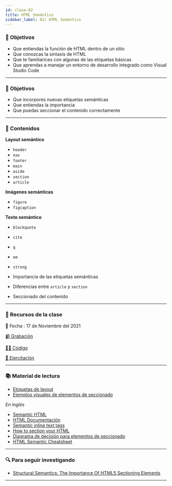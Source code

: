 ```yaml
---
id: clase-02
title: HTML Semántico
sidebar_label: 02) HTML Semántico
---
```


### 🏁 Objetivos

- Que entiendas la función de HTML dentro de un sitio
- Que conozcas la sintaxis de HTML
- Que te familiarices con algunas de las etiquetas básicas
- Que aprendas a manejar un entorno de desarrollo integrado como Visual Studio Code

---

### 🏁 Objetivos

- Que incorpores nuevas etiquetas semánticas
- Que entiendas la importancia
- Que puedas seccionar el contenido correctamente

---

### 📝 Contenidos

**Layout semántico**

- `header`
- `nav`
- `footer`
- `main`
- `aside`
- `section`
- `article`

**Imágenes semánticas**

- `figure`
- `figcaption`

**Texto semántico**

- `blockquote`
- `cite`
- `q`
- `em`
- `strong`

- Importancia de las etiquetas semánticas
- Diferencias entre `article` y `section`
- Seccionado del contenido

---

### 🚀 Recursos de la clase

📆 Fecha : 17 de Noviembre del 2021

[📹 Grabación](https://us02web.zoom.us/rec/share/P11Zb8DqmLzR2N9JpPT_vkyIUV5mjMjiQQZ6-qSj4Xa3Om4JU__43yUq4RPbR4xL.7K_gBrPvJHJnJw0_?startTime=1637186577000)

[👩‍💻 Código](https://github.com/adrianmdp/12va-ada-frontend/tree/master/modulo-1)

[💪 Ejercitación](https://github.com/Ada-IT/ejercicios-frontend/blob/master/modulo-1/ejercicios/08-html-semantico.md)

---

### 📚 Material de lectura

- [Etiquetas de layout](https://frontend.adaitw.org/docs/html-css/hc06)
- [Ejemplos visuales de elementos de seccionado](https://www.mclibre.org/consultar/htmlcss/html/html-secciones.html)

_En inglés_

- [Semantic HTML](https://www.internetingishard.com/html-and-css/semantic-html/)
- [HTML Documentación](https://html.spec.whatwg.org/multipage/sections.html#sections)
- [Semantic inline text tags](https://developer.mozilla.org/en-US/docs/Web/HTML/Element#Inline_text_semantics)
- [How to section your HTML](https://css-tricks.com/how-to-section-your-html/)
- [Diagrama de decisión para elementos de seccionado](http://html5doctor.com/downloads/h5d-sectioning-flowchart.png)
- [HTML Semantic Cheatsheet](https://learn-the-web.algonquindesign.ca/topics/html-semantics-cheat-sheet/)

---

### 🔍 Para seguir investigando

- [Structural Semantics: The Importance Of HTML5 Sectioning Elements](https://www.smashingmagazine.com/2013/01/the-importance-of-sections/)

---
